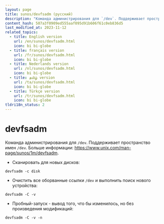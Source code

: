 ```yaml
---
layout: page
title: sunos/devfsadm (русский)
description: "Команда администрирования для `/dev`. Поддерживает пространство имен `/dev`."
content_hash: 507a3f0909ed555aaf095d91b606f61c0eb836d5
last_modified_at: 2023-11-12
related_topics:
  - title: English version
    url: /en/sunos/devfsadm.html
    icon: bi bi-globe
  - title: français version
    url: /fr/sunos/devfsadm.html
    icon: bi bi-globe
  - title: Nederlands version
    url: /nl/sunos/devfsadm.html
    icon: bi bi-globe
  - title: தமிழ் version
    url: /ta/sunos/devfsadm.html
    icon: bi bi-globe
  - title: Türkçe version
    url: /tr/sunos/devfsadm.html
    icon: bi bi-globe
tldri18n_status: 2
---
```

# devfsadm

Команда администрирования для `/dev`. Поддерживает пространство имен `/dev`.
Больше информации: <https://www.unix.com/man-page/sunos/1m/devfsadm>.

- Сканировать для новых дисков:

`devfsadm -c disk`

- Очистить все оборванные ссылки `/dev` и выполнить поиск нового устройства:

`devfsadm -C -v`

- Пробный-запуск - вывод того, что бы изменилось, но без произведения модификаций:

`devfsadm -C -v -n`
